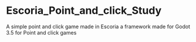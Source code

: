# Escoria_Point_and_click_Study
A simple point and click game made in Escoria a framework made for Godot 3.5 for Point and click games 

